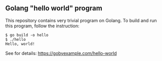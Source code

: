 Golang "hello world" program
----------------------------

This repository contains very trivial program on Golang. To build and run this program, follow the instruction:

```console
$ go build -o hello
$ ./hello
Hello, world!
```

See for details: https://gobyexample.com/hello-world
